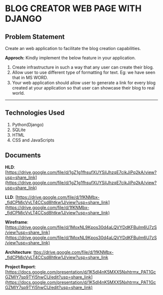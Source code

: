 # BLOG CREATOR WEB PAGE WITH DJANGO

## Problem Statement

Create an web application to facilitate the blog creation capabilities.

**Approch:** Kindly implement the below feature in your application.

1. Create infrastructure in such a way that any user can create their blog.
2. Allow user to use different type of formatting for text. Eg: we have seen that in MS WORD.
3. Your web application should allow user to generate a link for every blog created at your application so that user can showcase their blog to real world.

---
## Technologies Used
1. Python(Django)
2. SQLite
3. HTML
4. CSS and JavaScripts

## Documents ##

**HLD**: [https://drive.google.com/file/d/1gZ1g1fhsufXUYSjIJhzqE7cikJiPq2kA/view?usp=share_link](https://drive.google.com/file/d/1gZ1g1fhsufXUYSjIJhzqE7cikJiPq2kA/view?usp=share_link)

**LLD**: [https://drive.google.com/file/d/1fKNMbx-_fjdCPMjcVvLT4CCsd8htkw1J/view?usp=share_link](https://drive.google.com/file/d/1fKNMbx-_fjdCPMjcVvLT4CCsd8htkw1J/view?usp=share_link)

**Wireframe**: [https://drive.google.com/file/d/1MoxNL9Kpos30d4aLQVYDdKFBuIm6U7zS/view?usp=share_link](https://drive.google.com/file/d/1MoxNL9Kpos30d4aLQVYDdKFBuIm6U7zS/view?usp=share_link)

**Architecture**: [ttps://drive.google.com/file/d/1fKNMbx-_fjdCPMjcVvLT4CCsd8htkw1J/view?usp=share_link](ttps://drive.google.com/file/d/1fKNMbx-_fjdCPMjcVvLT4CCsd8htkw1J/view?usp=share_link)

**Project Report**: [https://docs.google.com/presentation/d/1K5dI4nK5MXX5Nxhtrmx_PAT1GcGZMIY7sp9TYi5hwCU/edit?usp=share_link](https://docs.google.com/presentation/d/1K5dI4nK5MXX5Nxhtrmx_PAT1GcGZMIY7sp9TYi5hwCU/edit?usp=share_link)
